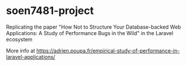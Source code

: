 # soen7481-project

Replicating the paper "How Not to Structure Your Database-backed Web Applications: A Study of Performance Bugs in the Wild" in the Laravel ecosystem

More info at https://adrien.poupa.fr/empirical-study-of-performance-in-laravel-applications/
